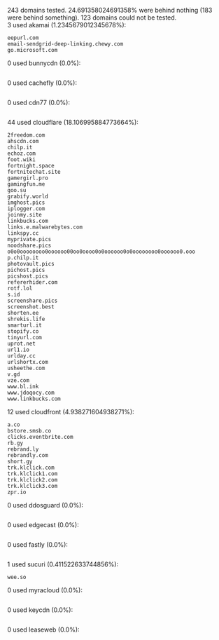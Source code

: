 243 domains tested. 24.691358024691358% were behind nothing (183 were behind something). 123 domains could not be tested.<br>
3 used akamai (1.2345679012345678%):
```
eepurl.com
email-sendgrid-deep-linking.chewy.com
go.microsoft.com
```

0 used bunnycdn (0.0%):
```

```

0 used cachefly (0.0%):
```

```

0 used cdn77 (0.0%):
```

```

44 used cloudflare (18.106995884773664%):
```
2freedom.com
ahscdn.com
chilp.it
echoz.com
foot.wiki
fortnight.space
fortnitechat.site
gamergirl.pro
gamingfun.me
goo.su
grabify.world
imghost.pics
iplogger.com
joinmy.site
linkbucks.com
links.e.malwarebytes.com
linkspy.cc
myprivate.pics
noodshare.pics
o0o0oooooooo0oooooo00oo0oooo0o0oooooo0o0oooooooo0oooooo0.ooo
p.chilp.it
photovault.pics
pichost.pics
picshost.pics
refererhider.com
rotf.lol
s.id
screenshare.pics
screenshot.best
shorten.ee
shrekis.life
smarturl.it
stopify.co
tinyurl.com
uprot.net
url1.io
urlday.cc
urlshortx.com
usheethe.com
v.gd
vze.com
www.bl.ink
www.jdoqocy.com
www.linkbucks.com
```

12 used cloudfront (4.938271604938271%):
```
a.co
bstore.smsb.co
clicks.eventbrite.com
rb.gy
rebrand.ly
rebrandly.com
short.gy
trk.klclick.com
trk.klclick1.com
trk.klclick2.com
trk.klclick3.com
zpr.io
```

0 used ddosguard (0.0%):
```

```

0 used edgecast (0.0%):
```

```

0 used fastly (0.0%):
```

```

1 used sucuri (0.411522633744856%):
```
wee.so
```

0 used myracloud (0.0%):
```

```

0 used keycdn (0.0%):
```

```

0 used leaseweb (0.0%):
```

```
